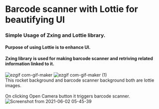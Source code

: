 # Barcode scanner with Lottie for beautifying UI 
### Simple Usage of Zxing and Lottie library.
#### Purpose of using Lottie is to enhance UI.
#### Zxing library is used for making barcode scanner and retriving related information linked to it.

![ezgif com-gif-maker](https://user-images.githubusercontent.com/47628818/120408636-0eacf680-c36d-11eb-8ff3-bf4b97622cdf.gif)
![ezgif com-gif-maker (1)](https://user-images.githubusercontent.com/47628818/120408644-110f5080-c36d-11eb-9d86-00a04ff89f00.gif)
</br>
This rocket background and barcode scanner background both are lottie images.
</br>
</br>
On clicking Open Camera button it triggers barcode scanner.
</br>
![Screenshot from 2021-06-02 05-45-39](https://user-images.githubusercontent.com/47628818/120408656-17053180-c36d-11eb-9bda-a5b1ab30dbdc.png)
	

